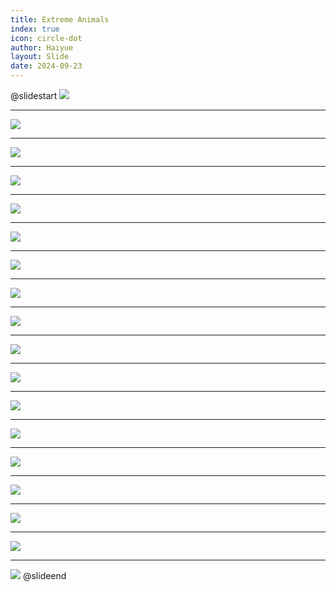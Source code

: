 ```yaml
---
title: Extreme Animals
index: true
icon: circle-dot
author: Haiyue
layout: Slide
date: 2024-09-23
---
```

 
@slidestart
![](/reading/english/Level-K/Extreme%20Animals/001.webp)

---

![](/reading/english/Level-K/Extreme%20Animals/002.webp)

---

![](/reading/english/Level-K/Extreme%20Animals/003.webp)

---

![](/reading/english/Level-K/Extreme%20Animals/004.webp)

---

![](/reading/english/Level-K/Extreme%20Animals/005.webp)

---

![](/reading/english/Level-K/Extreme%20Animals/006.webp)

---

![](/reading/english/Level-K/Extreme%20Animals/007.webp)

---

![](/reading/english/Level-K/Extreme%20Animals/008.webp)

---

![](/reading/english/Level-K/Extreme%20Animals/009.webp)

---

![](/reading/english/Level-K/Extreme%20Animals/010.webp)

---

![](/reading/english/Level-K/Extreme%20Animals/011.webp)

---

![](/reading/english/Level-K/Extreme%20Animals/012.webp)

---

![](/reading/english/Level-K/Extreme%20Animals/013.webp)

---

![](/reading/english/Level-K/Extreme%20Animals/014.webp)

---

![](/reading/english/Level-K/Extreme%20Animals/015.webp)

---

![](/reading/english/Level-K/Extreme%20Animals/016.webp)

---

![](/reading/english/Level-K/Extreme%20Animals/017.webp)

---

![](/reading/english/Level-K/Extreme%20Animals/018.webp)
@slideend